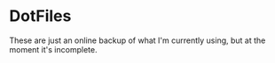 # DotFiles
These are just an online backup of what I'm currently using, but at the moment it's incomplete.
